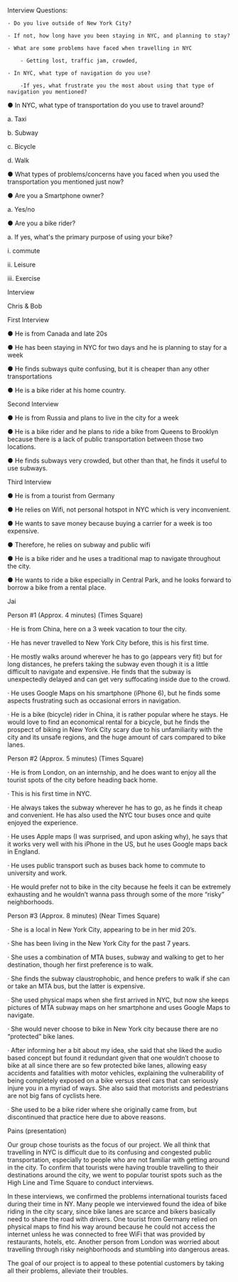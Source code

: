 Interview Questions:

	- Do you live outside of New York City? 

	- If not, how long have you been staying in NYC, and planning to stay?

	- What are some problems have faced when travelling in NYC

		- Getting lost, traffic jam, crowded, 

	- In NYC, what type of navigation do you use?

		-If yes, what frustrate you the most about using that type of navigation you mentioned?

●	In NYC, what type of transportation do you use to travel around?

a.	Taxi

b.	Subway

c.	Bicycle 

d.	Walk 

●	What types of problems/concerns have you faced when you used the transportation you mentioned just now? 

●	Are you a Smartphone owner?

a.	Yes/no

●	Are you a bike rider?

a.	If yes, what's the primary purpose of using your bike?

i.	commute

ii.	Leisure 

iii.	Exercise 





Interview 

Chris & Bob

First Interview

●	He is from Canada and late 20s 

●	He has been staying in NYC for two days and he is planning to stay for a week 

●	He finds subways quite confusing, but it is cheaper than any other transportations 

●	He is a bike rider at his home country.

Second Interview

●	He is from Russia and plans to live in the city for a week 

●	He is a bike rider and he plans to ride a bike from Queens to Brooklyn because there is a lack of public 
transportation between those two locations. 

●	He finds subways very crowded, but other than that, he finds it useful to use subways. 

Third Interview 

●	He is from a tourist from Germany

●	He relies on Wifi, not personal hotspot in NYC which is very inconvenient. 

●	He wants to save money because buying a carrier for a week is too expensive. 

●	Therefore, he relies on subway and public wifi

●	He is a bike rider and he uses a traditional map to navigate throughout the city. 

●	He wants to ride a bike especially in Central Park, and he looks forward to borrow a bike from a rental place. 





Jai 

Person #1 (Approx. 4 minutes) (Times Square)

·         He is from China, here on a 3 week vacation to tour the city.

·         He has never travelled to New York City before, this is his first time.

·         He mostly walks around wherever he has to go (appears very fit) but for long distances, 
he prefers taking the subway even though it is a little difficult to navigate and expensive. 
He finds that the subway is unexpectedly delayed and can get very suffocating inside due to the crowd.

·         He uses Google Maps on his smartphone (iPhone 6), but he finds some aspects frustrating such as occasional errors in navigation.

·         He is a bike (bicycle) rider in China, it is rather popular where he stays. He would love to find an economical rental for a bicycle, but he finds the prospect of biking in New York City scary due to his unfamiliarity with the city and its unsafe regions, and the huge amount of cars compared to bike lanes.

Person #2 (Approx. 5 minutes) (Times Square)

·         He is from London, on an internship, and he does want to enjoy all the tourist spots of the city before heading back home.

·         This is his first time in NYC. 

·         He always takes the subway wherever he has to go, as he finds it cheap and convenient. He has also used the NYC tour buses once and quite enjoyed the experience.

·         He uses Apple maps (I was surprised, and upon asking why), he says that it works very well with his iPhone in the US, but he uses Google maps back in England.

·         He uses public transport such as buses back home to commute to university and work.

·         He would prefer not to bike in the city because he feels it can be extremely exhausting and he wouldn’t wanna pass through some of the more “risky” neighborhoods.

Person #3 (Approx. 8 minutes) (Near Times Square) 

·         She is a local in New York City, appearing to be in her mid 20’s.

·         She has been living in the New York City for the past 7 years.

·         She uses a combination of MTA buses, subway and walking to get to her destination, though her first preference is to walk.

·         She finds the subway claustrophobic, and hence prefers to walk if she can or take an MTA bus, but the latter is expensive.

·         She used physical maps when she first arrived in NYC, but now she keeps pictures of MTA subway maps on her smartphone and uses Google Maps to navigate.  

·         She would never choose to bike in New York city because there are no “protected” bike lanes.

·         After informing her a bit about my idea, she said that she liked the audio based concept but found it redundant given that one wouldn’t choose to bike at all since there are so few protected bike lanes, allowing easy accidents and fatalities with motor vehicles, explaining the vulnerability of being completely exposed on a bike versus steel cars that can seriously injure you in a myriad of ways. She also said that motorists and pedestrians are not big fans of cyclists here. 

·         She used to be a bike rider where she originally came from, but discontinued that practice here due to above reasons.
 
 
Pains (presentation)

Our group chose tourists as the focus of our project. We all think that travelling in NYC is difficult due to its confusing and congested public transportation, especially to people who are not familiar with getting around in the city. To confirm that tourists were having trouble travelling to their destinations around the city, we went to popular tourist spots such as the High Line and Time Square to conduct interviews. 

In these interviews, we confirmed the problems international tourists faced during their time in NY. Many people we interviewed found the idea of bike riding in the city scary, since bike lanes are scarce and bikers basically need to share the road with drivers. One tourist from Germany relied on physical maps to find his way around because he could not access the internet unless he was connected to free WiFi that was provided by restaurants, hotels, etc. Another person from London was worried about travelling through risky neighborhoods and stumbling into dangerous areas. 
	
The goal of our project is to appeal to these potential customers by taking all their problems, alleviate their troubles.





